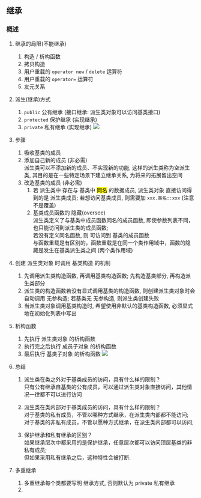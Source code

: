 ## 继承

### 概述
1. 继承的局限(不能继承)
   1. 构造 / 析构函数
   2. 拷贝构造
   3. 用户重载的 `operator new` / `delete` 运算符
   4. 用户重载的 `operator=` 运算符
   5. 友元关系

2. 派生(继承)方式

   1. `public` 公有继承 (接口继承: 派生类对象可以访问基类接口)
   2. `protected` 保护继承 (实现继承)
   3. `private` 私有继承 (实现继承)
    ![](https://xiao060.oss-cn-hangzhou.aliyuncs.com/md/202309151721192.png)

3. 步骤
   1. 吸收基类的成员
   2. 添加自己新的成员 (非必需)  
    派生类可以不添加新的成员、不实现新的功能, 这样的派生类称为空派生类, 其目的是在一些特定场景下建立继承关系, 为将来的拓展留出空间
   3. 改造基类的成员 (非必需)  
      1. 若 派生类中 存在与 基类中 <mark>同名</mark> 的数据成员, 派生类对象 直接访问得到的是 派生类成员; 若想访问基类成员, 则需要加 `xxx.类名::xxx` (注意不是覆盖)
      2. 基类成员函数的 隐藏(oversee)   
         派生类定义了与基类中成员函数同名的成员函数, 即使参数列表不同，也只能访问到派生类的成员函数;  
         若没有定义同名函数, 则 可访问到 基类的成员函数  
         与函数重载是有区别的，函数重载是在同一个类作用域中，函数的隐藏是发生在基类派生类之间 (两个类作用域)
    

4. 创建 派生类对象 时调用 基类构造 的机制
   1. 先调用派生类构造函数, 再调用基类构造函数; 先构造基类部分, 再构造派生类部分
   2. 派生类的构造函数若没有显式调用基类的构造函数, 则创建派生类对象时会自动调用 无参构造; 若基类无 无参构造, 则派生类创建失败
   3. 当派生类对象调用基类构造时, 希望使用非默认的基类构造函数, 必须显式地在初始化列表中写出
   
5. 析构函数
   1. 先执行 派生类对象 的析构函数
   2. 执行完之后执行 成员子对象 的析构函数
   3. 最后执行 基类子对象 的析构函数 
    ![](https://xiao060.oss-cn-hangzhou.aliyuncs.com/md/202309181130840.png)

6. 总结
   1. 派生类在类之外对于基类成员的访问，具有什么样的限制？  
   只有公有继承自基类的公有成员，可以通过派生类对象直接访问，其他情况一律都不可以进行访问 

   2. 派生类在类内部对于基类成员的访问，具有什么样的限制？  
   对于基类的私有成员，不管以哪种方式继承，在派生类内部都不能访问;  
   对于基类的非私有成员，不管以愿种方式继承，在派生类内部都可以访问;

   3. 保护继承和私有继承的区别？  
   如果继承层次中都采用的是保护继承，任意层次都可以访问顶层基类的非私有成员;  
   但如果采用私有继承之后，这种特性会被打断.

7. 多重继承
   1. 多重继承每个类都要写明 继承方式, 否则默认为 private 私有继承
   2. 
